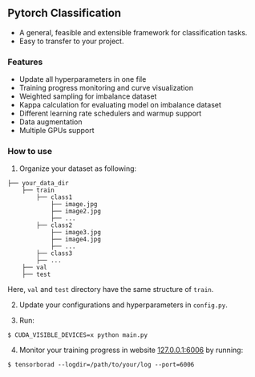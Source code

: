 ## Pytorch Classification

- A general, feasible and extensible framework for classification tasks.
- Easy to transfer to your project.



### Features

- Update all hyperparameters in one file
- Training progress monitoring and curve visualization
- Weighted sampling for imbalance dataset
- Kappa calculation for evaluating model on imbalance dataset
- Different learning rate schedulers and warmup support
- Data augmentation
- Multiple GPUs support




### How to use

1. Organize your dataset as following:

```
├── your_data_dir
	├── train
		├── class1
			├── image.jpg
			├── image2.jpg
			├── ...
		├── class2
			├── image3.jpg
			├── image4.jpg
			├── ...
		├── class3
		├── ...
	├── val
	├── test
```

Here, `val` and `test` directory have the same structure of  `train`.  



2. Update your configurations and hyperparameters in `config.py`.



3. Run:

```shell
$ CUDA_VISIBLE_DEVICES=x python main.py
```



4. Monitor your training progress in website [127.0.0.1:6006](127.0.0.1:6006) by running:

```shell
$ tensorborad --logdir=/path/to/your/log --port=6006
```


